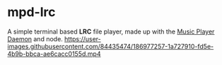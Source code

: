 # mpd-lrc

A simple terminal based **LRC** file player, made up with the [Music Player Daemon](https://www.musicpd.org/) and node.
https://user-images.githubusercontent.com/84435474/186977257-1a727910-fd5e-4b9b-bbca-ae6cacc0155d.mp4

